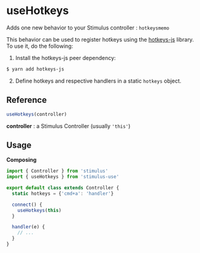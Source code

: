 # useHotkeys

Adds one new behavior to your Stimulus controller : `hotkeysmemo`

This behavior can be used to register hotkeys using the [hotkeys-js](https://wangchujiang.com/hotkeys/) library. To use it, do the following:

1. Install the hotkeys-js peer dependency:

```bash
$ yarn add hotkeys-js
```

2. Define hotkeys and respective handlers in a static `hotkeys` object.

## Reference

```javascript
useHotkeys(controller)
```

**controller** : a Stimulus Controller (usually `'this'`)

## Usage

**Composing**

```js
import { Controller } from 'stimulus'
import { useHotkeys } from 'stimulus-use'

export default class extends Controller {
  static hotkeys = {'cmd+a': 'handler'}

  connect() {
    useHotkeys(this)
  }

  handler(e) {
    // ...
  }
}
```
